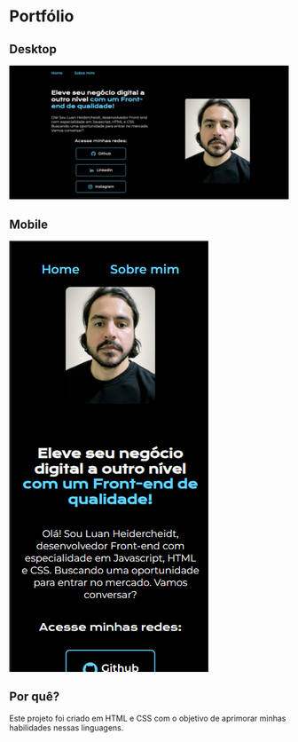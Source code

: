 # Portfólio
## Desktop
![Preview-Screens](./assets/img/desktop.png)
## Mobile
![Preview-Screens](./assets/img/mobile.png)

## Por quê?
Este projeto foi criado em HTML e CSS com o objetivo de aprimorar minhas habilidades nessas linguagens.